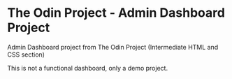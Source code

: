 # The Odin Project - Admin Dashboard Project

Admin Dashboard project from The Odin Project (Intermediate HTML and CSS section)

This is not a functional dashboard, only a demo project.
